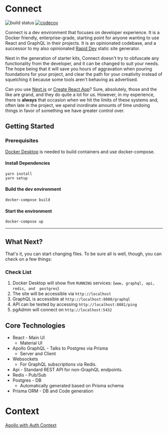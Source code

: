 # Connect
![build status](https://github.com/dfederspiel/connect/actions/workflows/main.yml/badge.svg)  [![codecov](https://codecov.io/gh/dfederspiel/connect/branch/main/graph/badge.svg?token=FYWSPSO3R0)](https://codecov.io/gh/dfederspiel/connect)

Connect is a dev environment that focuses on developer experience. It is a Docker friendly, enterprise-grade, starting point for anyone wanting to use React and GraphQL in their projects. It is an opinionated codebase, and a successor to my also opinionated [Rapid Dev](https://github.com/dfederspiel/rapid-dev) static site generator.

Next in the generation of starter kits, Connect doesn't try to obfuscate any functionality from the developer, and it can be changed to suit your needs. The hope being that it will save you hours of aggravation when pouring foundations for your project, and clear the path for your creativity instead of squelching it because some tools aren't behaving as advertised.

Can you use [Next.js](https://nextjs.org/) or [Create React App](https://reactjs.org/docs/create-a-new-react-app.html)? Sure, absolutely, those and the like are grand, and they do quite a lot for us. However, in my experience, there is **always** that occasion when we hit the limits of these systems and, often late in the project, we spend inordinate amounts of time undoing things in favor of something we have greater control over.

## Getting Started 
### Prerequisites
[Docker Desktop](https://www.docker.com/products/docker-desktop) is needed to build containers and use docker-compose.

#### Install Dependencies
```
yarn install
yarn setup
```
#### Build the dev environment
```
docker-compose build
```
#### Start the environment
```
docker-compose up
```

---

## What Next?  
That's it, you can start changing files. To be sure all is well, though, you can check on a few things:

### Check List  
1. Docker Desktop will show five `RUNNING` services: (`www, graphql, api, redis, and  postgres`)
2. The site will be accessible via `http://localhost`
3. GraphQL is accessible at `http://localhost:8080/graphql`
4. API can be tested by accessing `http://localhost:8081/ping`
5. pgAdmin will connect on `http://localhost:5432`

## Core Technologies
* React - Main UI  
    * Material UI
* Apollo GraphQL - Talks to Postgres via Prisma
    * Server and Client
* Websockets
    * For GraphQL subscriptions via Redis.
* Api - Standard REST API for non-GraphQL endpoints.
* Redis - Pub/Sub
* Postgres - DB
    * Automatically generated based on Prisma schema
* Prisma ORM - DB and Code generation

# Context
[Apollo with Auth Context](www/src/context/ApolloAuthContext/README.md)  
